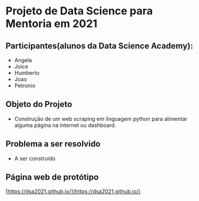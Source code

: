 # Projeto de Data Science para Mentoria em 2021

## Participantes(alunos da Data Science Academy):

- Angela
- Joice
- Humberto
- Joao
- Petronio

## Objeto do Projeto

- Construção de um web scraping em linguagem python para alimentar alguma página na internet ou dashboard.

## Problema a ser resolvido

- A ser construído

## Página web de protótipo

[https://dsa2021.github.io/](https://dsa2021.github.io/)
